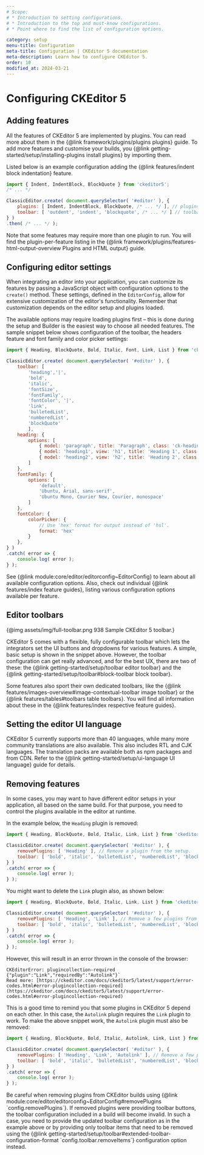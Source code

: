 ```yaml
---
# Scope:
# * Introduction to setting configurations.
# * Introduction to the top and must-know configurations.
# * Point where to find the list of configuration options.

category: setup
menu-title: Configuration
meta-title: Configuration | CKEditor 5 documentation
meta-description: Learn how to configure CKEditor 5. 
order: 10
modified_at: 2024-03-21
---
```


# Configuring CKEditor&nbsp;5

## Adding features

All the features of CKEditor&nbsp;5 are implemented by plugins. You can read more about them in the {@link framework/plugins/plugins plugins} guide. To add more features and customise your builds, you {@link getting-started/setup/installing-plugins install plugins} by importing them.

Listed below is an example configuration adding the {@link features/indent block indentation} feature.

```js
import { Indent, IndentBlock, BlockQuote } from 'ckeditor5';
/* ... */

ClassicEditor.create( document.querySelector( '#editor' ), {
	plugins: [ Indent, IndentBlock, BlockQuote, /* ... */ ], // plugins import
	toolbar: [ 'outdent', 'indent', 'blockquote', /* ... */ ] // toolbar configuration
} )
.then( /* ... */ );
```

Note that some features may require more than one plugin to run. You will find the plugin-per-feature listing in the {@link framework/plugins/features-html-output-overview Plugins and HTML output} guide.

## Configuring editor settings

When integrating an editor into your application, you can customize its features by passing a JavaScript object with configuration options to the `create()` method. These settings, defined in the `EditorConfig`, allow for extensive customization of the editor's functionality. Remember that customization depends on the editor setup and plugins loaded.

The available options may require loading plugins first &ndash; this is done during the setup and <!-- add link when ready -->Builder is the easiest way to choose all needed features. The sample snippet below shows configuration of the toolbar, the headers feature and font family and color picker settings:

```js
import { Heading, BlockQuote, Bold, Italic, Font, Link, List } from 'ckeditor5';

ClassicEditor.create( document.querySelector( '#editor' ), {
	toolbar: [
		'heading','|',
		'bold',
		'italic',
		'fontSize',
		'fontFamily',
		'fontColor', '|',
		'link',
		'bulletedList',
		'numberedList',
		'blockQuote'
		],
	heading: {
		options: [
			{ model: 'paragraph', title: 'Paragraph', class: 'ck-heading_paragraph' },
			{ model: 'heading1', view: 'h1', title: 'Heading 1', class: 'ck-heading_heading1' },
			{ model: 'heading2', view: 'h2', title: 'Heading 2', class: 'ck-heading_heading2' }
		]
	},
	fontFamily: {
		options: [
			'default',
			'Ubuntu, Arial, sans-serif',
			'Ubuntu Mono, Courier New, Courier, monospace'
		]
	},
	fontColor: {
		colorPicker: {
			// Use 'hex' format for output instead of 'hsl'.
			format: 'hex'
		}
	},
} )
.catch( error => {
	console.log( error );
} );
```

See {@link module:core/editor/editorconfig~EditorConfig} to learn about all available configuration options. Also, check out individual {@link features/index feature guides}, listing various configuration options available per feature.

## Editor toolbars

{@img assets/img/full-toolbar.png 938 Sample CKEditor&nbsp;5 toolbar.} 

CKEditor&nbsp;5 comes with a flexible, fully configurable toolbar which lets the integrators set the UI buttons and dropdowns for various features. A simple, basic setup is shown in the snippet above. However, the toolbar configuration can get really advanced, and for the best UX, there are two of these: the {@link getting-started/setup/toolbar editor toolbar} and the {@link getting-started/setup/toolbar#block-toolbar block toolbar}.

Some features also sport their own dedicated toolbars, like the {@link features/images-overview#image-contextual-toolbar image toolbar} or the {@link features/tables#toolbars table toolbars}. You will find all information about these in the {@link features/index respective feature guides}.

## Setting the editor UI language 

CKEditor&nbsp;5 currently supports more than 40 languages, while many more community translations are also available. This also includes RTL and CJK languages. The translation packs are available both as npm packages and from CDN. Refer to the {@link getting-started/setup/ui-language UI language} guide for details.

## Removing features

In some cases, you may want to have different editor setups in your application, all based on the same build. For that purpose, you need to control the plugins available in the editor at runtime.

In the example below, the `Heading` plugin is removed:

```js
import { Heading, BlockQuote, Bold, Italic, Link, List } from 'ckeditor5';

ClassicEditor.create( document.querySelector( '#editor' ), {
	removePlugins: [ 'Heading' ], // Remove a plugin from the setup.
	toolbar: [ 'bold', 'italic', 'bulletedList', 'numberedList', 'blockQuote' , 'link' ]
} )
.catch( error => {
	console.log( error );
} );
```

You might want to delete the `Link` plugin also, as shown below:

```js
import { Heading, BlockQuote, Bold, Italic, Link, List } from 'ckeditor5';

ClassicEditor.create( document.querySelector( '#editor' ), {
	removePlugins: [ 'Heading', 'Link' ], // Remove a few plugins from the setup.
	toolbar: [ 'bold', 'italic', 'bulletedList', 'numberedList', 'blockQuote' ]
} )
.catch( error => {
	console.log( error );
} );
```

However, this will result in an error thrown in the console of the browser:

```
CKEditorError: plugincollection-required {"plugin":"Link","requiredBy":"Autolink"}`
Read more: [https://ckeditor.com/docs/ckeditor5/latest/support/error-codes.html#error-plugincollection-required](https://ckeditor.com/docs/ckeditor5/latest/support/error-codes.html#error-plugincollection-required)
```

This is a good time to remind you that some plugins in CKEditor&nbsp;5 depend on each other. In this case, the `Autolink` plugin requires the `Link` plugin to work. To make the above snippet work, the `Autolink` plugin must also be removed:

```js
import { Heading, BlockQuote, Bold, Italic, Autolink, Link, List } from 'ckeditor5';

ClassicEditor.create( document.querySelector( '#editor' ), {
	removePlugins: [ 'Heading', 'Link', 'Autolink' ], // Remove a few plugins from the setup.
	toolbar: [ 'bold', 'italic', 'bulletedList', 'numberedList', 'blockQuote' ]
} )
.catch( error => {
	console.log( error );
} );
```

<info-box>
	Be careful when removing plugins from CKEditor builds using {@link module:core/editor/editorconfig~EditorConfig#removePlugins `config.removePlugins`}. If removed plugins were providing toolbar buttons, the toolbar configuration included in a build will become invalid. In such a case, you need to provide the updated toolbar configuration as in the example above or by providing only toolbar items that need to be removed using the {@link getting-started/setup/toolbar#extended-toolbar-configuration-format `config.toolbar.removeItems`} configuration option instead.
</info-box>
